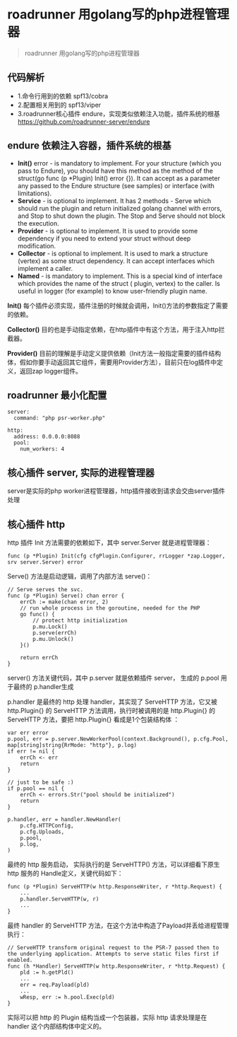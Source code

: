 # roadrunner 用golang写的php进程管理器
> roadrunner 用golang写的php进程管理器

## 代码解析

- 1.命令行用到的依赖 spf13/cobra
- 2.配置相关用到的 spf13/viper
- 3.roadrunner核心插件 endure，实现类似依赖注入功能，插件系统的根基 https://github.com/roadrunner-server/endure

## endure 依赖注入容器，插件系统的根基

- **Init()** error - is mandatory to implement. For your structure (which you pass to Endure), you should have this method as the method of the struct(go func (p *Plugin) Init() error {}). It can accept as a parameter any passed to the Endure structure (see samples) or interface (with limitations).
- **Service** - is optional to implement. It has 2 methods - Serve which should run the plugin and return initialized golang channel with errors, and Stop to shut down the plugin. The Stop and Serve should not block the execution.
- **Provider** - is optional to implement. It is used to provide some dependency if you need to extend your struct without deep modification.
- **Collector** - is optional to implement. It is used to mark a structure (vertex) as some struct dependency. It can accept interfaces which implement a caller.
- **Named** - is mandatory to implement. This is a special kind of interface which provides the name of the struct ( plugin, vertex) to the caller. Is useful in logger (for example) to know user-friendly plugin name.


**Init()** 每个插件必须实现，插件注册的时候就会调用，Init()方法的参数指定了需要的依赖。

**Collector()** 目的也是手动指定依赖，在http插件中有这个方法，用于注入http拦截器。

**Provider()** 目前的理解是手动定义提供依赖（Init方法一般指定需要的插件结构体，假如你要手动返回其它组件，需要用Provider方法），目前只在log插件中定义，返回zap logger组件。

## roadrunner 最小化配置

```
server:
  command: "php psr-worker.php"

http:
  address: 0.0.0.0:8088
  pool:
    num_workers: 4
```

## 核心插件 server, 实际的进程管理器

server是实际的php worker进程管理器，http插件接收到请求会交由server插件处理

## 核心插件 http

http 插件 Init 方法需要的依赖如下，其中 server.Server 就是进程管理器：

```
func (p *Plugin) Init(cfg cfgPlugin.Configurer, rrLogger *zap.Logger, srv server.Server) error
```

Serve() 方法是启动逻辑，调用了内部方法 serve()：

```
// Serve serves the svc.
func (p *Plugin) Serve() chan error {
	errCh := make(chan error, 2)
	// run whole process in the goroutine, needed for the PHP
	go func() {
		// protect http initialization
		p.mu.Lock()
		p.serve(errCh)
		p.mu.Unlock()
	}()

	return errCh
}
```

server() 方法关键代码，其中 p.server 就是依赖插件 server， 生成的 p.pool 用于最终的 p.handler生成

p.handler 是最终的 http 处理 handler，其实现了 ServeHTTP 方法，它又被 http.Plugin{} 的 ServeHTTP 方法调用，执行时被调用的是 http.Plugin{} 的 ServeHTTP 方法，要把 http.Plugin{} 看成是1个包装结构体 ：

```
var err error
p.pool, err = p.server.NewWorkerPool(context.Background(), p.cfg.Pool, map[string]string{RrMode: "http"}, p.log)
if err != nil {
    errCh <- err
    return
}

// just to be safe :)
if p.pool == nil {
    errCh <- errors.Str("pool should be initialized")
    return
}

p.handler, err = handler.NewHandler(
    p.cfg.HTTPConfig,
    p.cfg.Uploads,
    p.pool,
    p.log,
)
```

最终的 http 服务启动， 实际执行的是 ServeHTTP() 方法，可以详细看下原生 http 服务的 Handle定义，关键代码如下：

```
func (p *Plugin) ServeHTTP(w http.ResponseWriter, r *http.Request) {
    ...
    p.handler.ServeHTTP(w, r)
    ...
}
```

最终 handler 的 ServeHTTP 方法，在这个方法中构造了Payload并丢给进程管理执行：

```
// ServeHTTP transform original request to the PSR-7 passed then to the underlying application. Attempts to serve static files first if enabled.
func (h *Handler) ServeHTTP(w http.ResponseWriter, r *http.Request) {
    pld := h.getPld()
    ...
    err = req.Payload(pld)
    ...
    wResp, err := h.pool.Exec(pld)
}
```

实际可以把 http 的 Plugin 结构当成一个包装器，实际 http 请求处理是在 handler 这个内部结构体中定义的。